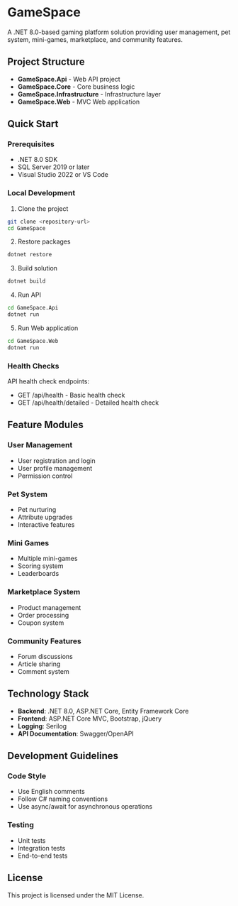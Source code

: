 # GameSpace

A .NET 8.0-based gaming platform solution providing user management, pet system, mini-games, marketplace, and community features.

## Project Structure

- **GameSpace.Api** - Web API project
- **GameSpace.Core** - Core business logic
- **GameSpace.Infrastructure** - Infrastructure layer
- **GameSpace.Web** - MVC Web application

## Quick Start

### Prerequisites

- .NET 8.0 SDK
- SQL Server 2019 or later
- Visual Studio 2022 or VS Code

### Local Development

1. Clone the project
```bash
git clone <repository-url>
cd GameSpace
```

2. Restore packages
```bash
dotnet restore
```

3. Build solution
```bash
dotnet build
```

4. Run API
```bash
cd GameSpace.Api
dotnet run
```

5. Run Web application
```bash
cd GameSpace.Web
dotnet run
```

### Health Checks

API health check endpoints:
- GET /api/health - Basic health check
- GET /api/health/detailed - Detailed health check

## Feature Modules

### User Management
- User registration and login
- User profile management
- Permission control

### Pet System
- Pet nurturing
- Attribute upgrades
- Interactive features

### Mini Games
- Multiple mini-games
- Scoring system
- Leaderboards

### Marketplace System
- Product management
- Order processing
- Coupon system

### Community Features
- Forum discussions
- Article sharing
- Comment system

## Technology Stack

- **Backend**: .NET 8.0, ASP.NET Core, Entity Framework Core
- **Frontend**: ASP.NET Core MVC, Bootstrap, jQuery
- **Logging**: Serilog
- **API Documentation**: Swagger/OpenAPI

## Development Guidelines

### Code Style
- Use English comments
- Follow C# naming conventions
- Use async/await for asynchronous operations

### Testing
- Unit tests
- Integration tests
- End-to-end tests

## License

This project is licensed under the MIT License.